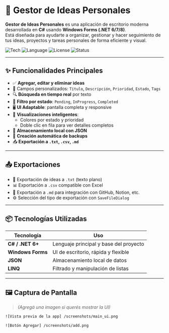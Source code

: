 # 📌 Gestor de Ideas Personales

**Gestor de Ideas Personales** es una aplicación de escritorio moderna desarrollada en **C#** usando **Windows Forms (.NET 6/7/8)**.  
Está diseñada para ayudarte a organizar, gestionar y hacer seguimiento de tus ideas, proyectos y tareas personales de forma eficiente y visual.

![Tech](https://img.shields.io/badge/Platform-WinForms-blueviolet.svg)
![Language](https://img.shields.io/badge/C%23-.NET-blue.svg)
![License](https://img.shields.io/badge/License-MIT-green.svg)
![Status](https://img.shields.io/badge/Build-Stable-brightgreen.svg)

---

## ✨ Funcionalidades Principales

- ✅ **Agregar, editar y eliminar ideas**
- 🧾 Campos personalizados: `Título`, `Descripción`, `Prioridad`, `Estado`, `Tags`
- 🔍 **Búsqueda en tiempo real** por texto
- 🧠 **Filtro por estado**: `Pending`, `InProgress`, `Completed`
- 🖥️ **UI Adaptable**: pantalla completa y responsive
- 🧩 **Visualizaciones inteligentes**:
  - Colores por estado y prioridad
  - Doble clic en fila para ver detalles completos
- 💾 **Almacenamiento local con JSON**
- 💾 **Creación automática de backups**
- 📤 **Exportación a `.txt`, `.csv`, `.md`**

---

## 📤 Exportaciones

- 📄 Exportación de ideas a `.txt` (texto plano)
- 📊 Exportación a `.csv` compatible con Excel
- 📘 Exportación a `.md` para integración con GitHub, Notion, etc.
- ⚙️ Selección del tipo de exportación con `SaveFileDialog`

---

## 📦 Tecnologías Utilizadas

| Tecnología      | Uso                                      |
|-----------------|-------------------------------------------|
| **C# / .NET 6+** | Lenguaje principal y base del proyecto   |
| **Windows Forms** | UI de escritorio, rápida y flexible     |
| **JSON**         | Almacenamiento local de datos            |
| **LINQ**         | Filtrado y manipulación de listas        |

---

## 🖼️ Captura de Pantalla

> *(Agregá una imagen si querés mostrar la UI)*

```bash
![Vista previa de la app] /screenshots/main_ui.png

![Botón Agregar] /screenshots/add.png